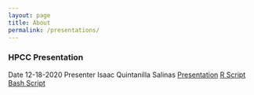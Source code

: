 ```yaml
---
layout: page
title: About
permalink: /presentations/
---
```


### HPCC Presentation 
Date 12-18-2020
Presenter Isaac Quintanilla Salinas
[Presentation](hpcc.html)
[R Script](Parallel_Job.R)
[Bash Script](Cluster_Script.sh)